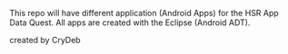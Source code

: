 This repo will have different application (Android Apps) for the HSR App Data Quest.
All apps are created with the Eclipse (Android ADT).


created by CryDeb

